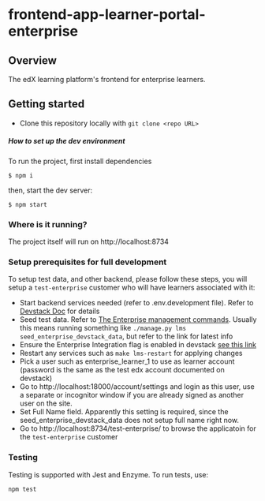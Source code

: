 # frontend-app-learner-portal-enterprise

## Overview
The edX learning platform's frontend for enterprise learners.

## Getting started

- Clone this repository locally with `git clone <repo URL>`

##### How to set up the dev environment
To run the project, first install dependencies

`$ npm i`

then, start the dev server:

`$ npm start`

### Where is it running?
The project itself will run on http://localhost:8734

### Setup prerequisites for full development

To setup test data, and other backend, please follow these steps, you will setup a `test-enterprise` customer who will have learners associated with it:

 - Start backend services needed (refer to .env.development file). Refer to [Devstack Doc](https://github.com/edx/devstack) for details
 - Seed test data. Refer to [The Enterprise management commands](https://github.com/edx/edx-enterprise/blob/master/enterprise/management/commands/seed_enterprise_devstack_data.py#L47). Usually this means running something like `./manage.py lms seed_enterprise_devstack_data`, but refer to the link for latest info
 - Ensure the Enterprise Integration flag is enabled in devstack [see this link](https://github.com/edx/edx-platform/blob/master/lms/envs/devstack.py#L326)
 - Restart any services such as `make lms-restart` for applying changes
 - Pick a user such as enterprise_learner_1 to use as learner account (password is the same as the test edx account documented on devstack)
 - Go to http://localhost:18000/account/settings and login as this user, use a separate or incognitor window if you are already signed as another user on the site. 
 - Set Full Name field. Apparently this setting is required, since the seed_enterprise_devstack_data does not setup full name right now.
 - Go to http://localhost:8734/test-enterprise/ to browse the applicatoin for the `test-enterprise` customer

### Testing

Testing is supported with Jest and Enzyme. To run tests, use:

`npm test`
